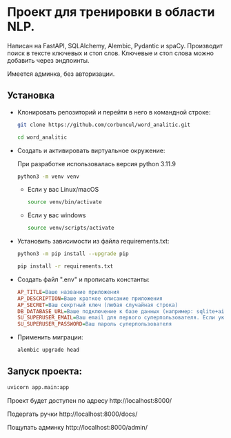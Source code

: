 # Проект для тренировки в области NLP.

Написан на FastAPI, SQLAlchemy, Alembic, Pydantic и spaCy.
Производит поиск в тексте ключевых и стоп слов. Ключевые и стоп слова можно добавить через эндпоинты.

Имеется админка, без авторизации.

## Установка
- Клонировать репозиторий и перейти в него в командной строке:

    ```bash
    git clone https://github.com/corbuncul/word_analitic.git
    ```

    ```bash
    cd word_analitic
    ```

- Cоздать и активировать виртуальное окружение:

    При разработке использовалась версия python 3.11.9

    ```bash
    python3 -m venv venv
    ```

    * Если у вас Linux/macOS

        ```bash
        source venv/bin/activate
        ```

    * Если у вас windows

        ```bash
        source venv/scripts/activate
        ```

- Установить зависимости из файла requirements.txt:

    ```bash
    python3 -m pip install --upgrade pip
    ```

    ```bash
    pip install -r requirements.txt
    ```
- Создать файл ".env" и прописать константы:

    ```ini
    AP_TITLE=Ваше название приложения
    AP_DESCRIPTION=Ваше краткое описание приложения
    AP_SECRET=Ваш секртный ключ (любая случайная строка)
    DB_DATABASE_URL=Ваше подключение к базе данных (например: sqlite+aiosqlite:///./fastapi.db)
    SU_SUPERUSER_EMAIL=Ваш email для первого суперпользователя. Если указан, при первом запуске будет создан суперпользователь.
    SU_SUPERUSER_PASSWORD=Ваш пароль суперпользователя
    ```
- Применить миграции:

    ```bash
    alembic upgrade head
    ```
## Запуск проекта:

```bash
uvicorn app.main:app
```

Проект будет доступен по адресу http://localhost:8000/

Подергать ручки http://localhost:8000/docs/

Пощупать админку http://localhost:8000/admin/
